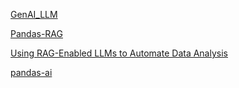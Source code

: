 [GenAI_LLM](https://github.com/AbhisheakSaraswat/GenAI_LLM/blob/main/app.py)

[Pandas-RAG](https://github.com/alexeygrigorev/build-your-own-search-engine/blob/main/notebook.ipynb) 

[Using RAG-Enabled LLMs to Automate Data Analysis](https://semaphoreci.com/blog/rag-enabled-llms-data-analysis) 

[pandas-ai](https://github.com/Sinaptik-AI/pandas-ai)
